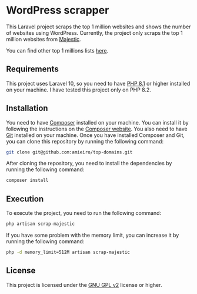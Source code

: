 # WordPress scrapper

This Laravel project scraps the top 1 million websites and shows the number of websites using WordPress.
Currently, the project only scraps the top 1 million websites from [Majestic](https://majestic.com/reports/majestic-million).

You can find other top 1 millions lists [here](https://github.com/PeterDaveHello/top-1m-domains).

## Requirements

This project uses Laravel 10, so you need to have [PHP 8.1](https://laravel.com/docs/10.x/releases#php-8) 
or higher installed on your machine. I have tested this project only on PHP 8.2.

## Installation

You need to have [Composer](https://getcomposer.org/) installed on your machine.
You can install it by following the instructions on the [Composer website](https://getcomposer.org/download/).
You also need to have [Git](https://git-scm.com/) installed on your machine.
Once you have installed Composer and Git, you can clone this repository by running the following command:

```bash
git clone git@github.com:amieiro/top-domains.git
```

After cloning the repository, you need to install the dependencies by running the following command:

```bash
composer install
```

## Execution 

To execute the project, you need to run the following command:

```bash
php artisan scrap-majestic
```

If you have some problem with the memory limit, you can increase it by running the following command:

```bash
php -d memory_limit=512M artisan scrap-majestic
```

## License

This project is licensed under the [GNU GPL v2](https://www.gnu.org/licenses/old-licenses/gpl-2.0.en.html) license or higher.